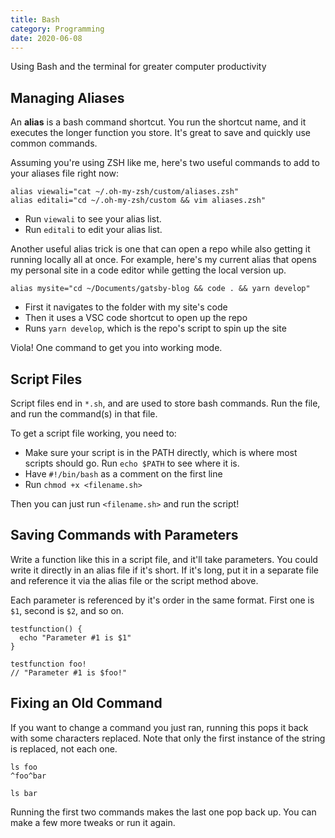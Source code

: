 ```yaml
---
title: Bash
category: Programming
date: 2020-06-08
---
```


Using Bash and the terminal for greater computer productivity

## Managing Aliases

An **alias** is a bash command shortcut. You run the shortcut name, and it executes the longer function you store. It's great to save and quickly use common commands.

Assuming you're using ZSH like me, here's two useful commands to add to your aliases file right now:

```
alias viewali="cat ~/.oh-my-zsh/custom/aliases.zsh"
alias editali="cd ~/.oh-my-zsh/custom && vim aliases.zsh"
```

* Run `viewali` to see your alias list.
* Run `editali` to edit your alias list.

Another useful alias trick is one that can open a repo while also getting it running locally all at once. For example, here's my current alias that opens my personal site in a code editor while getting the local version up.

```
alias mysite="cd ~/Documents/gatsby-blog && code . && yarn develop"
```

* First it navigates to the folder with my site's code
* Then it uses a VSC code shortcut to open up the repo
* Runs `yarn develop`, which is the repo's script to spin up the site

Viola! One command to get you into working mode.

## Script Files

Script files end in `*.sh`, and are used to store bash commands. Run the file, and run the command(s) in that file.

To get a script file working, you need to:

* Make sure your script is in the PATH directly, which is where most scripts should go. Run `echo $PATH` to see where it is.
* Have `#!/bin/bash` as a comment on the first line
* Run `chmod +x <filename.sh>`

Then you can just run `<filename.sh>` and run the script!

## Saving Commands with Parameters

Write a function like this in a script file, and it'll take parameters. You could write it directly in an alias file if it's short. If it's long, put it in a separate file and reference it via the alias file or the script method above.

Each parameter is referenced by it's order in the same format. First one is `$1`, second is `$2`, and so on.

```
testfunction() {
  echo "Parameter #1 is $1"
}

testfunction foo!
// "Parameter #1 is $foo!"
```

## Fixing an Old Command

If you want to change a command you just ran, running this pops it back with some characters replaced. Note that only the first instance of the string is replaced, not each one.

```
ls foo
^foo^bar

ls bar
```

Running the first two commands makes the last one pop back up. You can make a few more tweaks or run it again.
